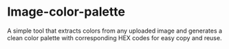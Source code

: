 # Image-color-palette
A simple tool that extracts colors from any uploaded image and generates a clean color palette with corresponding HEX codes for easy copy and reuse.
